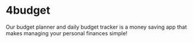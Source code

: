 # 4budget
Our budget planner and daily budget tracker is a money saving app that makes managing your personal finances simple!
